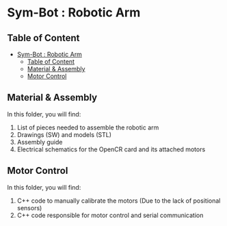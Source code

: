 # Sym-Bot : Robotic Arm

## Table of Content
- [Sym-Bot : Robotic Arm](#sym-bot--robotic-arm)
  - [Table of Content](#table-of-content)
  - [Material & Assembly](#material-&-assembly)
  - [Motor Control](#motor-control)

## Material & Assembly
In this folder, you will find:
1. List of pieces needed to assemble the robotic arm
2. Drawings (SW) and models (STL)
3. Assembly guide
4. Electrical schematics for the OpenCR card and its attached motors

## Motor Control
In this folder, you will find:
1. C++ code to manually calibrate the motors (Due to the lack of positional sensors)
2. C++ code responsible for motor control and serial communication
